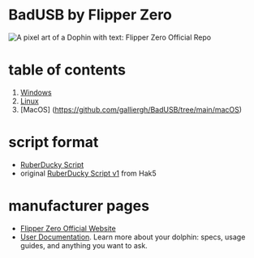# BadUSB by Flipper Zero
<picture>
    <source media="(prefers-color-scheme: dark)" srcset="github/assets/light_theme_banner.png">
    <source media="(prefers-color-scheme: light)" srcset="github/assets/light_theme_banner.png">
    <img
        alt="A pixel art of a Dophin with text: Flipper Zero Official Repo"
        src=".github/assets/light_theme_banner.png">
</picture>

# table of contents
1. [Windows](https://github.com/galliergh/BadUSB/tree/main/windows)
2. [Linux](https://github.com/galliergh/BadUSB/tree/main/linux)
3. [MacOS] (https://github.com/galliergh/BadUSB/tree/main/macOS)

# script format
- [RuberDucky Script](https://github.com/galliergh/BadUSB/blob/main/BadUsbScriptFormat.md)
- original [RuberDucky Script v1](https://github.com/galliergh/BadUSB/blob/main/Duckyscript_v1.md) from Hak5

# manufacturer pages
- [Flipper Zero Official Website](https://flipperzero.one)
- [User Documentation](https://docs.flipperzero.one). Learn more about your dolphin: specs, usage guides, and anything you want to ask.
